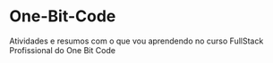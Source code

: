 # One-Bit-Code
Atividades e resumos com o que vou aprendendo no curso FullStack Profissional do One Bit Code
